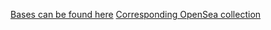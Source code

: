 [Bases can be found here](https://github.com/cherihung/solidity_remix_workspace/tree/main/contracts)
[Corresponding OpenSea collection](https://testnets.opensea.io/collection/unidentified-contract-ml8s5cg3mh)